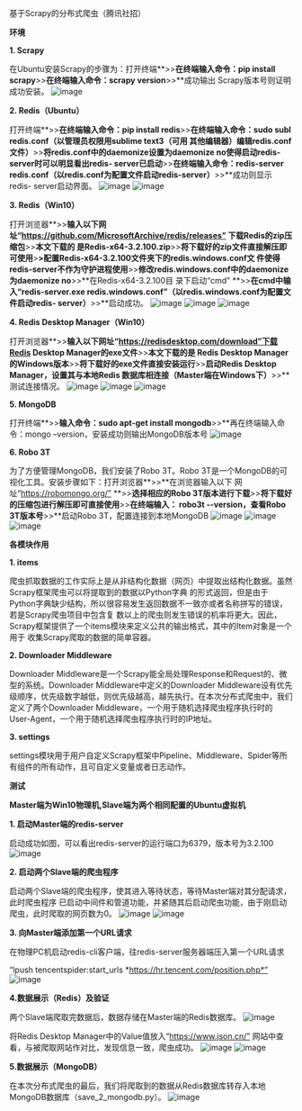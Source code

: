基于Scrapy的分布式爬虫（腾讯社招）

**环境**

**1. Scrapy**

在Ubuntu安装Scrapy的步骤为：打开终端**\>\>**在终端输入命令：pip install
scrapy**\>\>**在终端输入命令：scrapy version**\>\>**成功输出
Scrapy版本号则证明成功安装。
![image](https://github.com/LZC6244/Python/blob/master/images/img1.jpg)

**2. Redis（Ubuntu）**

打开终端**\>\>**在终端输入命令：pip install redis**\>\>**在终端输入命令：sudo
subl redis.conf（以管理员权限用sublime text3（可用
其他编辑器）编辑redis.conf文件）**\>\>**将redis.conf中的daemonize设置为daemonize
no使得启动redis-server时可以明显看出redis-
server已启动**\>\>**在终端输入命令：redis-server
redis.conf（以redis.conf为配置文件启动redis-server）**\>\>**成功则显示redis-
server启动界面。
![image](https://github.com/LZC6244/Python/blob/master/images/img2.jpg)
![image](https://github.com/LZC6244/Python/blob/master/images/img3.jpg)

**3. Redis（Win10）**

打开浏览器**\>\>**输入以下网址“https://github.com/MicrosoftArchive/redis/releases” 下载Redis的zip压缩包**\>\>**本文下载的
是Redis-x64-3.2.100.zip**\>\>**将下载好的zip文件直接解压即可使用**\>**\>配置Redis-x64-3.2.100文件夹下的redis.windows.conf文
件使得redis-server不作为守护进程使用**\>\>**修改redis.windows.conf中的daemonize为daemonize
no**\>\>**在Redis-x64-3.2.100目 录下启动“cmd”
**\>\>**在cmd中输入“redis-server.exe
redis.windows.conf”（以redis.windows.conf为配置文件启动redis-
server）**\>\>**启动成功。
![image](https://github.com/LZC6244/Python/blob/master/images/img4.jpg)
![image](https://github.com/LZC6244/Python/blob/master/images/img5.jpg)
![image](https://github.com/LZC6244/Python/blob/master/images/img6.jpg)

**4. Redis Desktop Manager（Win10）**

打开浏览器**\>\>**输入以下网址“https://redisdesktop.com/download”下载Redis
Desktop Manager的exe文件**\>\>**本文下载的是 Redis Desktop
Manager的Windows版本**\>\>**将下载好的exe文件直接安装运行**\>\>**启动Redis
Desktop Manager，设置其与本地Redis
数据库相连接（Master端在Windows下）**\>\>**测试连接情况。
![image](https://github.com/LZC6244/Python/blob/master/images/img7.jpg)
![image](https://github.com/LZC6244/Python/blob/master/images/img8.jpg)
![image](https://github.com/LZC6244/Python/blob/master/images/img9.jpg)

**5. MongoDB**

打开终端**\>\>**输入命令：sudo apt-get install
mongodb**\>\>**再在终端输入命令：mongo –version，安装成功则输出MongoDB版本号
![image](https://github.com/LZC6244/Python/blob/master/images/img10.jpg)

**6. Robo 3T**

为了方便管理MongoDB，我们安装了Robo 3T。Robo
3T是一个MongoDB的可视化工具。安装步骤如下：打开浏览器**\>\>**在浏览器输入以下
网址“https://robomongo.org/” **\>\>**选择相应的Robo
3T版本进行下载**\>\>**将下载好的压缩包进行解压即可直接使用**\>\>**在终端输入：
robo3t --version，查看Robo 3T版本号**\>\>**启动Robo 3T，配置连接到本地MongoDB
![image](https://github.com/LZC6244/Python/blob/master/images/img11.jpg)
![image](https://github.com/LZC6244/Python/blob/master/images/img12.jpg)
![image](https://github.com/LZC6244/Python/blob/master/images/img13.jpg)

**各模块作用**

**1. items**

爬虫抓取数据的工作实际上是从非结构化数据（网页）中提取出结构化数据。虽然Scrapy框架爬虫可以将提取到的数据以Python字典
的形式返回，但是由于Python字典缺少结构，所以很容易发生返回数据不一致亦或者名称拼写的错误，若是Scrapy爬虫项目中包含复
数以上的爬虫则发生错误的机率将更大。因此，Scrapy框架提供了一个items模块来定义公共的输出格式，其中的Item对象是一个用于
收集Scrapy爬取的数据的简单容器。

**2. Downloader Middleware**

Downloader
Middleware是一个Scrapy能全局处理Response和Request的、微型的系统。Downloader
Middleware中定义的Downloader
Middleware设有优先级顺序，优先级数字越低，则优先级越高，越先执行。在本次分布式爬虫中，我们定义了两个Downloader
Middleware，一个用于随机选择爬虫程序执行时的User-Agent，一个用于随机选择爬虫程序执行时的IP地址。

**3. settings**

settings模块用于用户自定义Scrapy框架中Pipeline、Middleware、Spider等所有组件的所有动作，且可自定义变量或者日志动作。

**测试**

**Master端为Win10物理机,Slave端为两个相同配置的Ubuntu虚拟机**

**1. 启动Master端的redis-server**

启动成功如图，可以看出redis-server的运行端口为6379，版本号为3.2.100
![image](https://github.com/LZC6244/Python/blob/master/images/img14.jpg)

**2. 启动两个Slave端的爬虫程序**

启动两个Slave端的爬虫程序，使其进入等待状态，等待Master端对其分配请求，此时爬虫程序
已启动中间件和管道功能，并紧随其后启动爬虫功能，由于刚启动爬虫，此时爬取的网页数为0。
![image](https://github.com/LZC6244/Python/blob/master/images/img15.jpg)
![image](https://github.com/LZC6244/Python/blob/master/images/img16.jpg)

**3. 向Master端添加第一个URL请求**

在物理PC机启动redis-cli客户端，往redis-server服务器端压入第一个URL请求

“lpush tencentspider:start_urls *https://hr.tencent.com/position.php*”
![image](https://github.com/LZC6244/Python/blob/master/images/img17.jpg)

**4.数据展示（Redis）及验证**

两个Slave端爬取完数据后，数据存储在Master端的Redis数据库。
![image](https://github.com/LZC6244/Python/blob/master/images/img18.jpg)

将Redis Desktop
Manager中的Value值放入“https://www.json.cn/” 网站中查看，与被爬取网站作对比，发现信息一致，爬虫成功。
![image](https://github.com/LZC6244/Python/blob/master/images/img19.jpg)
![image](https://github.com/LZC6244/Python/blob/master/images/img20.jpg)

**5.数据展示（MongoDB）**

在本次分布式爬虫的最后，我们将爬取到的数据从Redis数据库转存入本地MongoDB数据库（save_2_mongodb.py）。
![image](https://github.com/LZC6244/Python/blob/master/images/img21.jpg)
